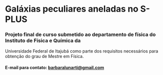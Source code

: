 # Galáxias peculiares aneladas no S-PLUS

### Projeto final de curso submetido ao departamento de física do Instituto de Física e Química da
 Universidade Federal de Itajubá como parte dos requisitos necessários para obtenção do grau de
 Mestre em Física.

#### E-mail para contato: barbaralunarti@gmail.com